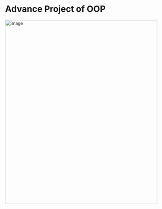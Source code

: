 # Advance Project of OOP

<img width="497" height="600" alt="image" src="https://github.com/user-attachments/assets/04a47c8c-2427-4e73-bd57-50c703a40980" />



